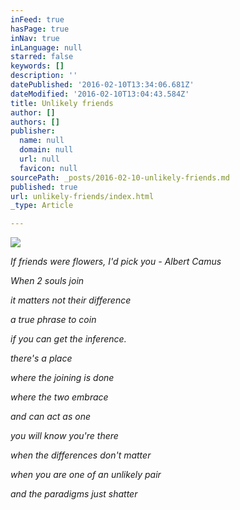 ```yaml
---
inFeed: true
hasPage: true
inNav: true
inLanguage: null
starred: false
keywords: []
description: ''
datePublished: '2016-02-10T13:34:06.681Z'
dateModified: '2016-02-10T13:04:43.584Z'
title: Unlikely friends
author: []
authors: []
publisher:
  name: null
  domain: null
  url: null
  favicon: null
sourcePath: _posts/2016-02-10-unlikely-friends.md
published: true
url: unlikely-friends/index.html
_type: Article

---
```

![](https://the-grid-user-content.s3-us-west-2.amazonaws.com/133668d4-2e08-4aa8-a49b-4a5b1ca1a006.jpg)

_If friends were flowers, I'd pick you - Albert Camus_

_When 2 souls join_

_it matters not their difference_

_a true phrase to coin_

_if you can get the inference._

_there's a place_

_where the joining is done_

_where the two embrace_

_and can act as one_

_you will know you're there_

_when the differences don't matter_

_when you are one of an unlikely pair_

_and the paradigms just shatter_